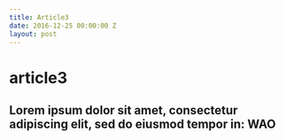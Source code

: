 ```yaml
---
title: Article3
date: 2016-12-25 00:00:00 Z
layout: post
---
```


# article3
## Lorem ipsum dolor sit amet, consectetur adipiscing elit, sed do eiusmod tempor in: WAO